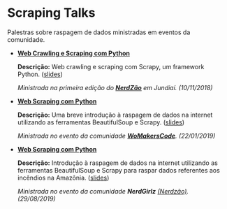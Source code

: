 # Scraping Talks

Palestras sobre raspagem de dados ministradas em eventos da comunidade. 



* **[Web Crawling e Scraping com Python](https://github.com/anacls/scraping-talks/tree/master/nerdzao-jundiai-talk)**

  **Descrição:** Web crawling e scraping com Scrapy, um framework Python. ([slides](https://web-crawling-scraping-slides.netlify.com/))

  *Ministrada na primeira edição do **[NerdZão](https://www.meetup.com/Nerdzao/)** em Jundiaí. (10/11/2018)* 

* **[Web Scraping com Python](https://github.com/anacls/scraping-talks/tree/master/womakers-code-talk)**

  **Descrição:** Uma breve introdução à raspagem de dados na internet utilizando as ferramentas BeautifulSoup e Scrapy. ([slides](https://speakerdeck.com/anacls/web-scraping-com-python-talk-womakerscode))

  *Ministrada no evento da comunidade **[WoMakersCode](https://womakerscode.org/)**. (22/01/2019)*  

* **[Web Scraping com Python](https://github.com/anacls/scraping-talks/tree/master/web-scraping-com-python-incendios-amazonia)**

  **Descrição:** Introdução à raspagem de dados na internet utilizando as ferramentas BeautifulSoup e Scrapy para raspar dados 
referentes aos incêndios na Amazônia. ([slides](https://speakerdeck.com/anacls/web-scraping-com-python-talk-womakerscode))

  *Ministrada no evento da comunidade **NerdGirlz** [(Nerdzão)](https://www.meetup.com/Nerdzao/). (29/08/2019)*
